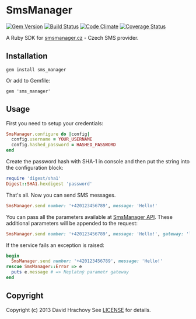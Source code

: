 # SmsManager

[![Gem Version](https://badge.fury.io/rb/sms_manager.png)](http://badge.fury.io/rb/sms_manager)
[![Build Status](https://travis-ci.org/PrimeHammer/sms_manager.png?branch=master)](https://travis-ci.org/PrimeHammer/sms_manager)
[![Code Climate](https://codeclimate.com/github/PrimeHammer/sms_manager.png)](https://codeclimate.com/github/PrimeHammer/sms_manager)
[![Coverage Status](https://coveralls.io/repos/PrimeHammer/sms_manager/badge.svg?branch=master&service=github)](https://coveralls.io/github/PrimeHammer/sms_manager?branch=master)

A Ruby SDK for [smsmanager.cz](http://smsmanager.cz/) - Czech SMS provider.

## Installation

`gem install sms_manager`

Or add to Gemfile:

`gem 'sms_manager'`

## Usage

First you need to setup your credentials:

```ruby
SmsManager.configure do |config|
  config.username = YOUR_USERNAME
  config.hashed_password = HASHED_PASSWORD
end
```

Create the password hash with SHA-1 in console and then put the string into the configuration block:

```ruby
require 'digest/sha1'
Digest::SHA1.hexdigest 'password'
```

That's all. Now you can send SMS messages.

```ruby
SmsManager.send number: '+420123456789', message: 'Hello!'
```

You can pass all the parameters available at [SmsManager API](http://smsmanager.cz/api/http/). These additional parameters will be appended to the request:

```ruby
SmsManager.send number: '+420123456789', message: 'Hello!', gateway: 'lowcost', time: '2013-01-01T23:59:59'
```

If the service fails an exception is raised:

```ruby
begin
  SmsManager.send number: '+420123456789', message: 'Hello!'
rescue SmsManager::Error => e
  puts e.message # => Neplatný parametr gateway
end
```

## Copyright

Copyright (c) 2013 David Hrachovy
See [LICENSE][] for details.

[license]: LICENSE.md
